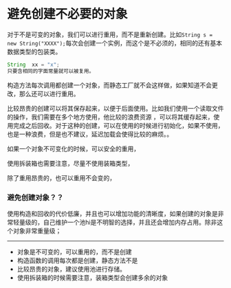 # 避免创建不必要的对象

对于不是可变的对象，我们可以进行重用，而不是重新创建。比如`String s = new String("XXXX");`每次会创建一个实例，而这个是不必须的，相同的还有基本数据类型的包装类。

```java
String  xx = "x";
只要含相同的字面常量就可以被复用。
```

构造方法每次调用都创建一个对象，而静态工厂就不会这样做，如果知道不会更改，那么还可以进行重用。

比较昂贵的创建可以将其保存起来，以便于后面使用。比如我们使用一个读取文件的操作，我们需要在多个地方使用，他比较的浪费资源 ，可以将其缓存起来，使用完成之后回收。对于这种的创建，可以在使用的时候进行初始化，如果不使用，也是一种浪费，但是也不建议，延迟加载会使得比较的麻烦。。

如果一个对象不可变化的时候，可以安全的重用，

使用拆装箱也需要注意，尽量不使用装箱类型，

除了重用昂贵的，也可以重用不会变的，

### 避免创建对象？？

使用构造和回收的代价低廉，并且也可以增加功能的清晰度，如果创建的对象是非常轻量级的，自己维护一个池hi是不明智的选择，并且还会增加内存占用。除非这个对象非常重量级；









------

- 对象是不可变的，可以重用的，而不是创建
- 构造函数的调用每次都是创建，静态方法不是
- 比较昂贵的对象，建议使用池进行存储。
- 使用拆装箱的时候需要注意，装箱类型会创建多余的对象